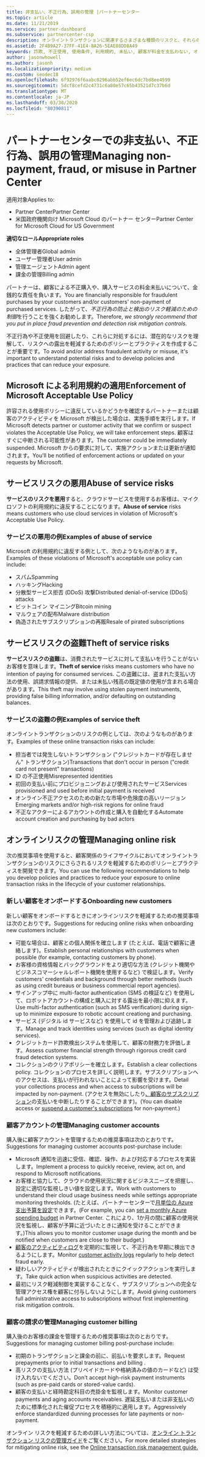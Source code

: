 ```yaml
---
title: 非支払い、不正行為、誤用の管理 |パートナーセンター
ms.topic: article
ms.date: 11/21/2019
ms.service: partner-dashboard
ms.subservice: partnercenter-csp
description: オンライントランザクションに関連するさまざまな種類のリスクと、それらのリスクを管理して軽減するためのベストプラクティスについて学習することが重要です。
ms.assetid: 2F4B9A27-37FF-41E4-8A26-5EAE88DD8A49
keywords: 詐欺, 不正使用, 使用条件, 利用規約, 未払い, 顧客が料金を支払わない, オンライン リスク, サービスの盗用, サービスの不正使用, サブスクリプションの一時停止,
author: jasonwhowell
ms.author: jasonh
ms.localizationpriority: medium
ms.custom: seodec18
ms.openlocfilehash: 6f92976f6aabc0296abb52ef6ec6dc7bd8ee4599
ms.sourcegitcommit: 5dcf8cefd2c4731c6a80e57c65b43521d7c37b6d
ms.translationtype: MT
ms.contentlocale: ja-JP
ms.lasthandoff: 03/30/2020
ms.locfileid: "80390811"
---
```

# <a name="managing-non-payment-fraud-or-misuse-in-partner-center"></a><span data-ttu-id="48263-104">パートナーセンターでの非支払い、不正行為、誤用の管理</span><span class="sxs-lookup"><span data-stu-id="48263-104">Managing non-payment, fraud, or misuse in Partner Center</span></span>

<span data-ttu-id="48263-105">適用対象</span><span class="sxs-lookup"><span data-stu-id="48263-105">Applies to:</span></span>

- <span data-ttu-id="48263-106">Partner Center</span><span class="sxs-lookup"><span data-stu-id="48263-106">Partner Center</span></span>
- <span data-ttu-id="48263-107">米国政府機関向け Microsoft Cloud のパートナー センター</span><span class="sxs-lookup"><span data-stu-id="48263-107">Partner Center for Microsoft Cloud for US Government</span></span>

<span data-ttu-id="48263-108">**適切なロール**</span><span class="sxs-lookup"><span data-stu-id="48263-108">**Appropriate roles**</span></span>
-   <span data-ttu-id="48263-109">全体管理者</span><span class="sxs-lookup"><span data-stu-id="48263-109">Global admin</span></span>
-   <span data-ttu-id="48263-110">ユーザー管理者</span><span class="sxs-lookup"><span data-stu-id="48263-110">User admin</span></span>
-   <span data-ttu-id="48263-111">管理エージェント</span><span class="sxs-lookup"><span data-stu-id="48263-111">Admin agent</span></span>
-   <span data-ttu-id="48263-112">課金の管理</span><span class="sxs-lookup"><span data-stu-id="48263-112">Billing admin</span></span>

<span data-ttu-id="48263-113">パートナーは、顧客による不正購入や、購入サービスの料金未払いについて、金銭的な責任を負います。</span><span class="sxs-lookup"><span data-stu-id="48263-113">You are financially responsible for fraudulent purchases by your customers and/or customers' non-payment of purchased services.</span></span> <span data-ttu-id="48263-114">したがって、*不正行為の防止と検出のリスク軽減のための制御*を行うことを強くお勧めします。</span><span class="sxs-lookup"><span data-stu-id="48263-114">Therefore, *we strongly recommend that you put in place fraud prevention and detection risk mitigation controls*.</span></span>

<span data-ttu-id="48263-115">不正行為や不正使用を回避したり、これらに対処するには、潜在的なリスクを理解して、リスクへの露出を軽減するためのポリシーとプラクティスを作成することが重要です。</span><span class="sxs-lookup"><span data-stu-id="48263-115">To avoid and/or address fraudulent activity or misuse, it's important to understand potential risks and to develop policies and practices that can reduce your exposure.</span></span>

## <a name="enforcement-of-microsoft-acceptable-use-policy"></a><span data-ttu-id="48263-116">Microsoft による利用規約の適用</span><span class="sxs-lookup"><span data-stu-id="48263-116">Enforcement of Microsoft Acceptable Use Policy</span></span>

<span data-ttu-id="48263-117">許容される使用ポリシーに違反しているかどうかを確認するパートナーまたは顧客のアクティビティを Microsoft が検出した場合は、実施手順を実行します。</span><span class="sxs-lookup"><span data-stu-id="48263-117">If Microsoft detects partner or customer activity that we confirm or suspect violates the Acceptable Use Policy, we will take enforcement steps.</span></span> <span data-ttu-id="48263-118">顧客はすぐに中断される可能性があります。</span><span class="sxs-lookup"><span data-stu-id="48263-118">The customer could be immediately suspended.</span></span> <span data-ttu-id="48263-119">Microsoft からの要求に対して、実施アクションまたは更新が通知されます。</span><span class="sxs-lookup"><span data-stu-id="48263-119">You'll be notified of enforcement actions or updated on your requests by Microsoft.</span></span>

## <a name="abuse-of-service-risks"></a><span data-ttu-id="48263-120">サービスリスクの悪用</span><span class="sxs-lookup"><span data-stu-id="48263-120">Abuse of service risks</span></span>

<span data-ttu-id="48263-121">**サービスのリスクを悪用**すると、クラウドサービスを使用するお客様は、マイクロソフトの利用規約に違反することになります。</span><span class="sxs-lookup"><span data-stu-id="48263-121">**Abuse of service** risks means customers who use cloud services in violation of Microsoft's Acceptable Use Policy.</span></span>

### <a name="examples-of-abuse-of-service"></a><span data-ttu-id="48263-122">サービスの悪用の例</span><span class="sxs-lookup"><span data-stu-id="48263-122">Examples of abuse of service</span></span>

<span data-ttu-id="48263-123">Microsoft の利用規約に違反する例として、次のようなものがあります。</span><span class="sxs-lookup"><span data-stu-id="48263-123">Examples of these violations of Microsoft's acceptable use policy can include:</span></span>

- <span data-ttu-id="48263-124">スパム</span><span class="sxs-lookup"><span data-stu-id="48263-124">Spamming</span></span>
- <span data-ttu-id="48263-125">ハッキング</span><span class="sxs-lookup"><span data-stu-id="48263-125">Hacking</span></span>
- <span data-ttu-id="48263-126">分散型サービス拒否 (DDoS) 攻撃</span><span class="sxs-lookup"><span data-stu-id="48263-126">Distributed denial-of-service (DDoS) attacks</span></span>
- <span data-ttu-id="48263-127">ビットコイン マイニング</span><span class="sxs-lookup"><span data-stu-id="48263-127">Bitcoin mining</span></span>
- <span data-ttu-id="48263-128">マルウェアの配布</span><span class="sxs-lookup"><span data-stu-id="48263-128">Malware distribution</span></span>
- <span data-ttu-id="48263-129">偽造されたサブスクリプションの再販</span><span class="sxs-lookup"><span data-stu-id="48263-129">Resale of pirated subscriptions</span></span>

## <a name="theft-of-service-risks"></a><span data-ttu-id="48263-130">サービスリスクの盗難</span><span class="sxs-lookup"><span data-stu-id="48263-130">Theft of service risks</span></span>

<span data-ttu-id="48263-131">**サービスリスクの盗難**は、消費されたサービスに対して支払いを行うことがないお客様を意味します。</span><span class="sxs-lookup"><span data-stu-id="48263-131">**Theft of service** risks means customers who have no intention of paying for consumed services.</span></span> <span data-ttu-id="48263-132">この盗難には、盗まれた支払い方法の使用、誤請求情報の提供、または未払い残高の既定値の使用が含まれる場合があります。</span><span class="sxs-lookup"><span data-stu-id="48263-132">This theft may involve using stolen payment instruments, providing false billing information, and/or defaulting on outstanding balances.</span></span>

### <a name="examples-of-service-theft"></a><span data-ttu-id="48263-133">サービスの盗難の例</span><span class="sxs-lookup"><span data-stu-id="48263-133">Examples of service theft</span></span>

<span data-ttu-id="48263-134">オンライントランザクションのリスクの例としては、次のようなものがあります。</span><span class="sxs-lookup"><span data-stu-id="48263-134">Examples of these online transaction risks can include:</span></span>

- <span data-ttu-id="48263-135">担当者では発生しないトランザクション ("クレジットカードが存在しません" トランザクション)</span><span class="sxs-lookup"><span data-stu-id="48263-135">Transactions that don't occur in person ("credit card not present" transactions)</span></span>
- <span data-ttu-id="48263-136">ID の不正使用</span><span class="sxs-lookup"><span data-stu-id="48263-136">Misrepresented identities</span></span>
- <span data-ttu-id="48263-137">初回の支払い前にプロビジョニングおよび使用されたサービス</span><span class="sxs-lookup"><span data-stu-id="48263-137">Services provisioned and used before initial payment is received</span></span>
- <span data-ttu-id="48263-138">オンライン不正アクセスのための新たな市場や危険度の高いリージョン</span><span class="sxs-lookup"><span data-stu-id="48263-138">Emerging markets and/or high-risk regions for online fraud</span></span>
- <span data-ttu-id="48263-139">不正なアクターによるアカウントの作成と購入を自動化する</span><span class="sxs-lookup"><span data-stu-id="48263-139">Automate account creation and purchasing by bad actors</span></span>

## <a name="managing-online-risk"></a><span data-ttu-id="48263-140">オンラインリスクの管理</span><span class="sxs-lookup"><span data-stu-id="48263-140">Managing online risk</span></span>

<span data-ttu-id="48263-141">次の推奨事項を使用すると、顧客関係のライフサイクルにおいてオンライントランザクションのリスクにさらされるリスクを軽減するためのポリシーとプラクティスを開発できます。</span><span class="sxs-lookup"><span data-stu-id="48263-141">You can use the following recommendations to help you develop policies and practices to reduce your exposure to online transaction risks in the lifecycle of your customer relationships.</span></span>

### <a name="onboarding-new-customers"></a><span data-ttu-id="48263-142">新しい顧客をオンボードする</span><span class="sxs-lookup"><span data-stu-id="48263-142">Onboarding new customers</span></span>

<span data-ttu-id="48263-143">新しい顧客をオンボードするときにオンラインリスクを軽減するための推奨事項は次のとおりです。</span><span class="sxs-lookup"><span data-stu-id="48263-143">Suggestions for reducing online risks when onboarding new customers include:</span></span>

- <span data-ttu-id="48263-144">可能な場合は、顧客との個人関係を確立します (たとえば、電話で顧客に連絡します)。</span><span class="sxs-lookup"><span data-stu-id="48263-144">Establish personal relationships with customers when possible (for example, contacting customers by phone).</span></span>
- <span data-ttu-id="48263-145">お客様の資格情報とバックグラウンドをより適切な方法 (クレジット機関やビジネスコマーシャルレポート機関を使用するなど) で検証します。</span><span class="sxs-lookup"><span data-stu-id="48263-145">Verify customers' credentials and background through better methods (such as using credit bureaus or business commercial report agencies).</span></span>
- <span data-ttu-id="48263-146">サインアップ中に multi-factor authentication (SMS の検証など) を使用して、ロボットアカウントの構成と購入に対する露出を最小限に抑えます。</span><span class="sxs-lookup"><span data-stu-id="48263-146">Use multi-factor authentication (such as SMS verification) during sign-up to minimize exposure to robotic account creationg and purchasing.</span></span>
- <span data-ttu-id="48263-147">サービス (デジタル id サービスなど) を使用して id を管理および追跡します。</span><span class="sxs-lookup"><span data-stu-id="48263-147">Manage and track identities using services (such as digital identity services).</span></span>
- <span data-ttu-id="48263-148">クレジットカード詐欺検出システムを使用して、顧客の財務力を評価します。</span><span class="sxs-lookup"><span data-stu-id="48263-148">Assess customer financial strength through rigorous credit card fraud detection systems.</span></span>
- <span data-ttu-id="48263-149">コレクションのクリアポリシーを確立します。</span><span class="sxs-lookup"><span data-stu-id="48263-149">Establish a clear collections policy.</span></span> <span data-ttu-id="48263-150">コレクションのプロセスを詳しく説明します。サブスクリプションへのアクセスは、支払いが行われないことによって影響を受けます。</span><span class="sxs-lookup"><span data-stu-id="48263-150">Detail your collections process and when access to subscriptions will be impacted by non-payment.</span></span> <span data-ttu-id="48263-151">(アクセスを無効にしたり[、顧客のサブスクリプション](suspend-a-subscription.md)の支払いを中断したりすることができます)。</span><span class="sxs-lookup"><span data-stu-id="48263-151">(You can disable access or [suspend a customer's subscriptions](suspend-a-subscription.md) for non-payment.)</span></span>

### <a name="managing-customer-accounts"></a><span data-ttu-id="48263-152">顧客アカウントの管理</span><span class="sxs-lookup"><span data-stu-id="48263-152">Managing customer accounts</span></span>

<span data-ttu-id="48263-153">購入後に顧客アカウントを管理するための推奨事項は次のとおりです。</span><span class="sxs-lookup"><span data-stu-id="48263-153">Suggestions for managing customer accounts post-purchase include:</span></span>

- <span data-ttu-id="48263-154">Microsoft 通知を迅速に受信、確認、操作、および対応するプロセスを実装します。</span><span class="sxs-lookup"><span data-stu-id="48263-154">Implement a process to quickly receive, review, act on, and respond to Microsoft notifications.</span></span>
- <span data-ttu-id="48263-155">お客様と協力して、クラウドの使用状況に関するビジネスニーズを把握し、設定に適切な監視しきい値を設定します。</span><span class="sxs-lookup"><span data-stu-id="48263-155">Work with customers to understand their cloud usage business needs while settings appropriate monitoring thresholds.</span></span> <span data-ttu-id="48263-156">(たとえば、パートナーセンターで[月単位の Azure 支出予算を設定](set-an-azure-spending-budget-for-your-customers.md)できます。</span><span class="sxs-lookup"><span data-stu-id="48263-156">(For example, you can [set a monthly Azure spending budget](set-an-azure-spending-budget-for-your-customers.md) in Partner Center.</span></span> <span data-ttu-id="48263-157">これにより、1か月の間に顧客の使用状況を監視し、顧客が予算に近づいたときに通知を受けることができます。)</span><span class="sxs-lookup"><span data-stu-id="48263-157">This allows you to monitor customer usage during the month and be notified when customers are close to their budget.)</span></span>
- <span data-ttu-id="48263-158">[顧客のアクティビティログ](activity-logs.md)を定期的に監視して、不正行為を早期に検出できるようにします。</span><span class="sxs-lookup"><span data-stu-id="48263-158">Monitor [customer activity logs](activity-logs.md) regularly to help detect fraud early.</span></span>
- <span data-ttu-id="48263-159">疑わしいアクティビティが検出されたときにクイックアクションを実行します。</span><span class="sxs-lookup"><span data-stu-id="48263-159">Take quick action when suspicious activities are detected.</span></span>
- <span data-ttu-id="48263-160">最初にリスク軽減制御を実装することなく、サブスクリプションへの完全な管理アクセス権を顧客に付与しないようにします。</span><span class="sxs-lookup"><span data-stu-id="48263-160">Avoid giving customers full administrative access to subscriptions without first implementing risk mitigation controls.</span></span>

### <a name="managing-customer-billing"></a><span data-ttu-id="48263-161">顧客の請求の管理</span><span class="sxs-lookup"><span data-stu-id="48263-161">Managing customer billing</span></span>

<span data-ttu-id="48263-162">購入後のお客様の課金を管理するための推奨事項は次のとおりです。</span><span class="sxs-lookup"><span data-stu-id="48263-162">Suggestions for managing customer billing post-purchase include:</span></span>

- <span data-ttu-id="48263-163">初期のトランザクションと課金の前に、前払いを要求します。</span><span class="sxs-lookup"><span data-stu-id="48263-163">Request prepayments prior to initial transactions and billing .</span></span>
- <span data-ttu-id="48263-164">高リスクの支払い方法 (プリペイドカードや格納済みの値のカードなど) は受け入れないでください。</span><span class="sxs-lookup"><span data-stu-id="48263-164">Don't accept high-risk payment instruments (such as pre-paid cards or stored-value cards).</span></span>
- <span data-ttu-id="48263-165">顧客の支払いと経時勘定科目の売掛金を監視します。</span><span class="sxs-lookup"><span data-stu-id="48263-165">Monitor customer payments and aging accounts receivables.</span></span> <span data-ttu-id="48263-166">遅延支払いまたは非支払いのために標準化された催促プロセスを積極的に適用します。</span><span class="sxs-lookup"><span data-stu-id="48263-166">Aggressively enforce standardized dunning processes for late payments or non-payment.</span></span>

<span data-ttu-id="48263-167">オンライン リスクを軽減するための詳しい方法については、[オンライン トランザクション リスクの管理ガイド](https://assets.windowsphone.com/7d885238-e13b-4f10-a682-3d5adacd2859/CSP-PartnerRiskGuide-APSFinal_InvariantCulture_Default.zip)をご覧ください。</span><span class="sxs-lookup"><span data-stu-id="48263-167">For more detailed strategies for mitigating online risk, see the [Online transaction risk management guide.](https://assets.windowsphone.com/7d885238-e13b-4f10-a682-3d5adacd2859/CSP-PartnerRiskGuide-APSFinal_InvariantCulture_Default.zip)</span></span>
